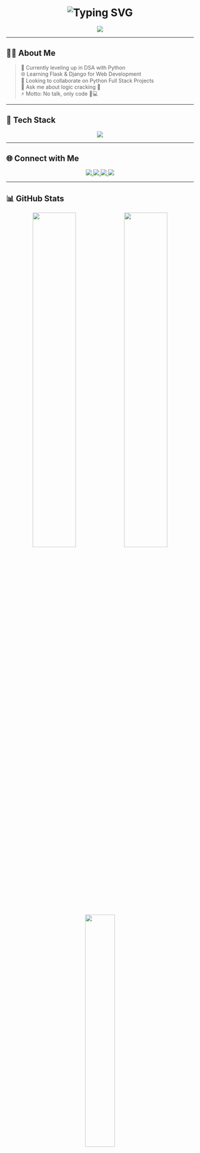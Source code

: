 <h1 align="center">
  <img src="https://readme-typing-svg.demolab.com?font=Fira+Code&size=22&duration=3000&pause=1000&color=00FF00&center=true&vCenter=true&width=435&lines=No+Talk,+Only+Code...;Python+Full+Stack+Dev;DSA+Enthusiast;Flask+%7C+Django+Learner;Logic+Cracker+%F0%9F%94%90" alt="Typing SVG" />
</h1>

<p align="center">
  <img src="https://capsule-render.vercel.app/api?type=waving&color=0:0f2027,100:2c5364&height=200&section=header&text=Jagannadham%20Prathap&fontSize=45&fontAlignY=35&fontColor=00ffcc" />
</p>

---

## 👨‍💻 About Me

> 🚀 Currently leveling up in DSA with Python  
> 🌐 Learning Flask & Django for Web Development  
> 🤝 Looking to collaborate on Python Full Stack Projects  
> 💬 Ask me about logic cracking 🔐  
> ⚡ Motto: No talk, only code 🧠💻

---

## 🚀 Tech Stack

<p align="center">
  <img src="https://skillicons.dev/icons?i=python,flask,django,html,css,js,java,c,mysql,github,vscode" />
</p>

---

## 🌐 Connect with Me

<p align="center">
  <a href="https://www.linkedin.com/in/jprathap/">
    <img src="https://img.shields.io/badge/LinkedIn-0077B5?style=for-the-badge&logo=linkedin&logoColor=white"/>
  </a>
  <a href="https://quora.com/profile/Jagannadham-Prathap">
    <img src="https://img.shields.io/badge/Quora-B92B27?style=for-the-badge&logo=quora&logoColor=white"/>
  </a>
  <a href="https://x.com/JPratap12">
    <img src="https://img.shields.io/badge/X-000000?style=for-the-badge&logo=X&logoColor=white"/>
  </a>
  <a href="mailto:jagannadhamprathap@gmail.com">
    <img src="https://img.shields.io/badge/Gmail-D14836?style=for-the-badge&logo=gmail&logoColor=white"/>
  </a>
</p>

---

## 📊 GitHub Stats

<p align="center">
  <img src="https://github-readme-stats.vercel.app/api?username=JagannadhamPrathap&theme=radical&show_icons=true&hide_border=false&count_private=true" width="48%" />
  <img src="https://github-readme-streak-stats.herokuapp.com?user=JagannadhamPrathap&theme=radical&hide_border=false" width="48%" />
</p>

<p align="center">
  <img src="https://github-readme-stats.vercel.app/api/top-langs/?username=JagannadhamPrathap&theme=radical&layout=compact&hide_border=false" width="40%"/>
</p>

---

## 🏆 GitHub Trophies

<p align="center">
  <img src="https://github-profile-trophy.vercel.app/?username=JagannadhamPrathap&theme=radical&no-frame=true&row=2&column=4" />
</p>

---

## 👁️ Visitor Count

<p align="center">
  <img src="[https://visitcount.itsvg.in/api?id=JagannadhamPrathap&label=Profile%20Views&color=0&icon=5](https://github-visitors-badge.glitch.me/badge?page_id=JagannadhamPrathap.github-visitors-badge)" />
</p>

<p align="center">
  <img src="https://readme-typing-svg.demolab.com?font=Fira+Code&pause=1000&color=00FF00&width=435&lines=Built+with+%E2%9D%A4%EF%B8%8F+using+Markdown+on+GitHub" />
</p>

